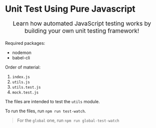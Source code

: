 # Unit Test Using Pure Javascript

<p align="center" style="font-size: 1.2rem;">
  Learn how automated JavaScript testing works by building your own unit testing framework!
</p>

Required packages:
- nodemon
- babel-cli

Order of material:

1.  `index.js`
2.  `utils.js`
3.  `utils.test.js`
4.  `mock.test.js`

The files are intended to test the `utils` module.

To run the files, run `npm run test-watch`.

> For the `global` one, run `npm run global-test-watch`
